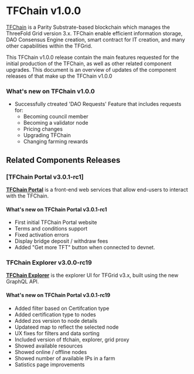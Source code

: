 # TFChain v1.0.0

[TFChain](https://library.threefold.me/info/threefold#/tfchain) is a Parity Substrate-based blockchain which manages the ThreeFold Grid version 3.x. TFChain enable efficient information storage, DAO Consensus Engine creation, smart contract for IT creation, and many other capabilities within the TFGrid. 

This TFChain v1.0.0 release contain the main features requested for the initial production of the TFChain, as well as other related component upgrades. This document is an overview of updates of the component releases of that make up the TFChain v1.0.0

### What's new on TFChain v1.0.0

- Successfully ctreated 'DAO Requests' Feature that includes requests for:
	- Becoming council member
	- Becoming a validator node
	- Pricing changes
	- Upgrading TFChain
	- Changing farming rewards

  
## Related Components Releases

### [TFChain Portal v3.0.1-rc1]

[**TFChain Portal**](https://github.com/threefoldtech/tfchain_portal) is a front-end web services that allow end-users to interact with the TFChain.

#### What's new on TFChain Portal v3.0.1-rc1

- First initial TFChain Portal website
- Terms and conditions support
- Fixed activation errors
- Display bridge deposit / withdraw fees
- Added "Get more TFT" button when connected to devnet.

### TFChain Explorer v3.0.0-rc19

[**TFChain Explorer**](https://github.com/threefoldtech/tfchain_explorer) is the explorer UI for TFGrid v3.x, built using the new GraphQL API.

#### What's new on TFChain Portal v3.0.1-rc19

- Added filter based on Certifcation type
- Added certification type to nodes
- Added zos version to node details
- Updateed map to reflect the selected node 
- UX fixes for filters and data sorting 
- Included version of tfchain, explorer, grid proxy 
- Showed available resources
- Showed online / offline nodes
- Showed number of available IPs in a farm 
- Satistics page improvements


